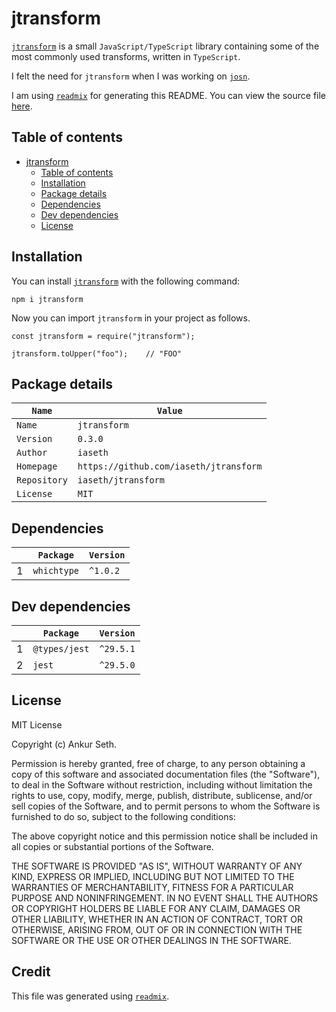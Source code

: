 
# jtransform
[`jtransform`](https://www.npmjs.com/package/jtransform) is a small `JavaScript/TypeScript` library containing some of the most commonly used transforms, written in `TypeScript`.

I felt the need for `jtransform` when I was working on [`josn`](https://github.com/iaseth/josn).

I am using [`readmix`](https://github.com/iaseth/readmix) for generating this README.
You can view the source file [here](https://github.com/iaseth/jtransform/blob/master/README.md.rx).


## Table of contents
* [jtransform](#jtransform)
    * [Table of contents](#table-of-contents)
    * [Installation](#installation)
    * [Package details](#package-details)
    * [Dependencies](#dependencies)
    * [Dev dependencies](#dev-dependencies)
    * [License](#license)


## Installation
You can install [`jtransform`](https://www.npmjs.com/package/jtransform) with the following command:
```
npm i jtransform
```
Now you can import `jtransform` in your project as follows.
```
const jtransform = require("jtransform");
```
```
jtransform.toUpper("foo");    // "FOO"
```


## Package details
| `Name`       | `Value`                                |
| ------------ | -------------------------------------- |
| `Name`       | `jtransform`                           |
| `Version`    | `0.3.0`                                |
| `Author`     | `iaseth`                               |
| `Homepage`   | `https://github.com/iaseth/jtransform` |
| `Repository` | `iaseth/jtransform`                    |
| `License`    | `MIT`                                  |



## Dependencies
|     | `Package`   | `Version`   |
| --- | ----------- | ----------- |
| 1   | `whichtype` | `^1.0.2`    |



## Dev dependencies
|     | `Package`     | `Version`   |
| --- | ------------- | ----------- |
| 1   | `@types/jest` | `^29.5.1`   |
| 2   | `jest`        | `^29.5.0`   |



## License
MIT License

Copyright (c) Ankur Seth.

Permission is hereby granted, free of charge, to any person obtaining a copy
of this software and associated documentation files (the "Software"), to deal
in the Software without restriction, including without limitation the rights
to use, copy, modify, merge, publish, distribute, sublicense, and/or sell
copies of the Software, and to permit persons to whom the Software is
furnished to do so, subject to the following conditions:

The above copyright notice and this permission notice shall be included in all
copies or substantial portions of the Software.

THE SOFTWARE IS PROVIDED "AS IS", WITHOUT WARRANTY OF ANY KIND, EXPRESS OR
IMPLIED, INCLUDING BUT NOT LIMITED TO THE WARRANTIES OF MERCHANTABILITY,
FITNESS FOR A PARTICULAR PURPOSE AND NONINFRINGEMENT. IN NO EVENT SHALL THE
AUTHORS OR COPYRIGHT HOLDERS BE LIABLE FOR ANY CLAIM, DAMAGES OR OTHER
LIABILITY, WHETHER IN AN ACTION OF CONTRACT, TORT OR OTHERWISE, ARISING FROM,
OUT OF OR IN CONNECTION WITH THE SOFTWARE OR THE USE OR OTHER DEALINGS IN THE
SOFTWARE.


## Credit

This file was generated using [`readmix`](https://github.com/iaseth/readmix).


